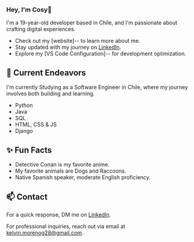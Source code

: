 ### Hey, I'm Cosy👋  

I'm a 19-year-old developer based in Chile, and I'm passionate about crafting digital experiences.

- Check out my [website]-- to learn more about me.
- Stay updated with my journey on [LinkedIn](https://www.linkedin.com/in/kelvin-a-moreno/).
- Explore my [VS Code Configuration]-- for development optimization.

## 🔭 Current Endeavors 

I'm currently Studying as a Software Engineer in Chile, where my journey involves both building and learning.

- Python
- Java
- SQL
- HTML, CSS & JS
- Django

## ✨ Fun Facts 

- Detective Conan is my favorite anime.
- My favorite animals are Dogs and Raccoons.
- Native Spanish speaker, moderate English proficiency.

## 📫 Contact

For a quick response, DM me on [LinkedIn](https://www.linkedin.com/in/kelvin-a-moreno/). 
 
For professional inquiries, reach out via email at [kelvin.morenog28@gmail.com](mailto:kelvin.morenog28@gmail.com). 
